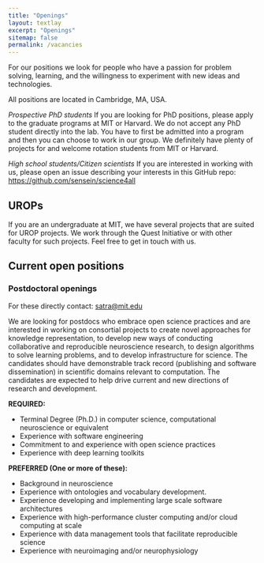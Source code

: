 ```yaml
---
title: "Openings"
layout: textlay
excerpt: "Openings"
sitemap: false
permalink: /vacancies
---
```


For our positions we look for people who have a passion for problem solving, 
learning, and the willingness to experiment with new ideas and technologies.

All positions are located in Cambridge, MA, USA. 

*Prospective PhD students* If you are looking for PhD positions, please apply to 
the graduate programs at MIT or Harvard. We do not accept any PhD student 
directly into the lab. You have to first be admitted into a program and then 
you can choose to work in our group. We definitely have plenty of projects for 
and welcome rotation students from MIT or Harvard.

*High school students/Citizen scientists* If you are interested in working
with us, please open an issue describing your interests in this GitHub repo: 
https://github.com/sensein/science4all

## UROPs
If you are an undergraduate at MIT, we have several projects that are suited for 
UROP projects. We work through the Quest Initiative or with other faculty for 
such projects. Feel free to get in touch with us.

## Current open positions

### Postdoctoral openings

For these directly contact: satra@mit.edu

We are looking for postdocs who embrace open science practices and are interested 
in working on consortial projects to create novel approaches for knowledge 
representation, to develop new ways of conducting collaborative and reproducible 
neuroscience research, to design algorithms to solve learning problems, and to 
develop infrastructure for science. The candidates should have demonstrable track
record (publishing and software dissemination) in scientific domains relevant 
to computation. The candidates are expected to help drive current and new directions 
of research and development.

**REQUIRED:**
- Terminal Degree (Ph.D.) in computer science, computational neuroscience or equivalent
- Experience with software engineering
- Commitment to and experience with open science practices
- Experience with deep learning toolkits

**PREFERRED (One or more of these):**
- Background in neuroscience
- Experience with ontologies and vocabulary development.
- Experience developing and implementing large scale software architectures
- Experience with high-performance cluster computing and/or cloud computing at scale
- Experience with data management tools that facilitate reproducible science
- Experience with neuroimaging and/or neurophysiology
